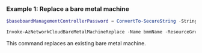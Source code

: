 ### Example 1: Replace a bare metal machine
```powershell
$baseboardManagementControllerPassword = ConvertTo-SecureString -String "****" -AsPlainText -Force

Invoke-AzNetworkCloudBareMetalMachineReplace -Name bmmName -ResourceGroupName resourceGroupName -SubscriptionId subscriptionId -BmcCredentialsPassword $baseboardManagementControllerPassword -BmcCredentialsUsername baseboardManagementControllerUsername -BmcMacAddress baseboardManagementControllerMacAddress -BootMacAddress bmmBootMacAddress -MachineName newMachineName -SerialNumber bmmSerialNumber
```

This command replaces an existing bare metal machine.

